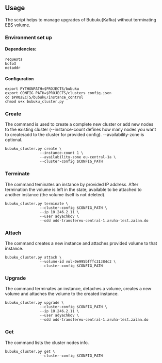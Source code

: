 ## Usage

The script helps to manage upgrades of Bubuku(Kafka) without terminating EBS volume.

### Environment set up
#### Dependencies:
```
requests
boto3
netaddr
```

#### Configuration
```
export PYTHONPATH=$PROJECTS/bubuku
export CONFIG_PATH=$PROJECTS/clusters_config.json
cd $PROJECTS/bubuku/instance_control
chmod u+x bubuku_cluster.py
```

### Create
The command is used to create a complete new cluster or add new nodes to the existing cluster (--instance-count defines how many nodes you want to create/add to the cluster for provided config). --availability-zone is optional.
```
bubuku_cluster.py create \
                --instance-count 1 \
                --availability-zone eu-central-1a \
                --cluster-config $CONFIG_PATH
```

### Terminate
The command teminates an instance by provided IP address. After termination the volume is left in the state, available to be attached to another instance (the volume itself is not deleted).
```
bubuku_cluster.py terminate \
                --cluster-config $CONFIG_PATH \
                --ip 10.246.2.11 \
                --user adyachkov \
                --odd odd-transfereu-central-1.aruha-test.zalan.do
```

### Attach
The command creates a new instance and attaches provided volume to that instance.
```
bubuku_cluster.py attach \
                --volume-id vol-0e995bfffc31384c2 \
                --cluster-config $CONFIG_PATH
```

### Upgrade
The command terminates an instance, detaches a volume, creates a new volume and attaches the volume to the created instance. 
```
bubuku_cluster.py upgrade \
                --cluster-config $CONFIG_PATH \
                --ip 10.246.2.11 \
                --user adyachkov \
                --odd odd-transfereu-central-1.aruha-test.zalan.do
```

### Get
The command lists the cluster nodes info.
```
bubuku_cluster.py get \
                --cluster-config $CONFIG_PATH
```
